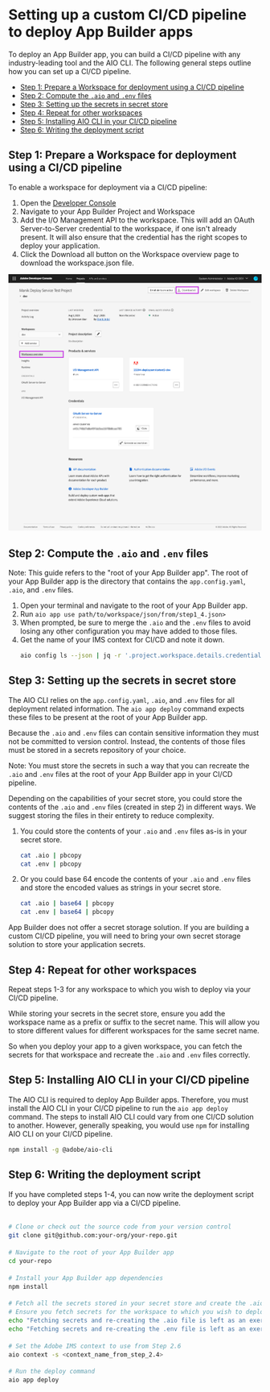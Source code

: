 # Setting up a custom CI/CD pipeline to deploy App Builder apps

To deploy an App Builder app, you can build a CI/CD pipeline with any industry-leading tool and the AIO CLI. The following general steps outline how you can set up a CI/CD pipeline.

+ [Step 1: Prepare a Workspace for deployment using a CI/CD pipeline](#step-1-prepare-a-workspace-for-deployment-using-a-cicd-pipeline)
+ [Step 2: Compute the `.aio` and `.env` files](#step-2-compute-the-aio-and-env-files)
+ [Step 3: Setting up the secrets in secret store](#step-3-setting-up-the-secrets-in-secret-store)
+ [Step 4: Repeat for other workspaces](#step-4-repeat-for-other-workspaces)
+ [Step 5: Installing AIO CLI in your CI/CD pipeline](#step-5-installing-aio-cli-in-your-cicd-pipeline)
+ [Step 6: Writing the deployment script](#step-6-writing-the-deployment-script)


## Step 1: Prepare a Workspace for deployment using a CI/CD pipeline

To enable a workspace for deployment via a CI/CD pipeline:

1. Open the [Developer Console](https://developer.adobe.com/console)
2. Navigate to your App Builder Project and Workspace
3. Add the I/O Management API to the workspace. This will add an OAuth Server-to-Server credential to the workspace, if one isn't already present. It will also ensure that the credential has the right scopes to deploy your application.  
4. Click the Download all button on the Workspace overview page to download the workspace.json file.

![Download Workspace JSON](../../../images/download-workspace-config-json.png)

## Step 2: Compute the `.aio` and `.env` files

<InlineAlert slots="text" />

Note: This guide refers to the "root of your App Builder app". The root of your App Builder app is the directory that contains the `app.config.yaml`, `.aio`, and `.env` files.


1. Open your terminal and navigate to the root of your App Builder app.
2. Run `aio app use path/to/workspace/json/from/step1_4.json>`
3. When prompted, be sure to merge the `.aio` and the `.env` files to avoid losing any other configuration you may have added to those files.
4. Get the name of your IMS context for CI/CD and note it down.
   ```bash
   aio config ls --json | jq -r '.project.workspace.details.credentials[] | select(.integration_type == "oauth_server_to_server") | .name' | tr '[:upper:]' '[:lower:]'
   ```

## Step 3: Setting up the secrets in secret store

The AIO CLI relies on the `app.config.yaml`, `.aio`, and `.env` files for all deployment related information. The `aio app deploy` command expects these files to be present at the root of your App Builder app. 

Because the `.aio` and `.env` files can contain sensitive information they must not be committed to version control. Instead, the contents of those files must be stored in a secrets repository of your choice. 

Note: You must store the secrets in such a way that you can recreate the `.aio` and `.env` files at the root of your App Builder app in your CI/CD pipeline.

Depending on the capabilities of your secret store, you could store the contents of the `.aio` and `.env` files (created in step 2) in different ways. We suggest storing the files in their entirety to reduce complexity.

1. You could store the contents of your `.aio` and `.env` files as-is in your secret store.
   ```bash
   cat .aio | pbcopy
   cat .env | pbcopy
   ```

2. Or you could base 64 encode the contents of your `.aio` and `.env` files and store the encoded values as strings in your secret store.
   ```bash
   cat .aio | base64 | pbcopy
   cat .env | base64 | pbcopy
   ```


<InlineAlert slots="text" />

App Builder does not offer a secret storage solution. If you are building a custom CI/CD pipeline, you will need to bring your own secret storage solution to store your application secrets.

## Step 4: Repeat for other workspaces

Repeat steps 1-3 for any workspace to which you wish to deploy via your CI/CD pipeline. 

While storing your secrets in the secret store, ensure you add the workspace name as a prefix or suffix to the secret name. This will allow you to store different values for different workspaces for the same secret name.

So when you deploy your app to a given workspace, you can fetch the secrets for that workspace and recreate the `.aio` and `.env` files correctly.

## Step 5: Installing AIO CLI in your CI/CD pipeline

The AIO CLI is required to deploy App Builder apps. Therefore, you must install the AIO CLI in your CI/CD pipeline to run the `aio app deploy` command. The steps to install AIO CLI could vary from one CI/CD solution to another. However, generally speaking, you would use `npm` for installing AIO CLI on your CI/CD pipeline.

```bash
npm install -g @adobe/aio-cli
```

## Step 6: Writing the deployment script

If you have completed steps 1-4, you can now write the deployment script to deploy your App Builder app via a CI/CD pipeline.

```bash

# Clone or check out the source code from your version control
git clone git@github.com:your-org/your-repo.git

# Navigate to the root of your App Builder app
cd your-repo

# Install your App Builder app dependencies
npm install

# Fetch all the secrets stored in your secret store and create the .aio and .env files
# Ensure you fetch secrets for the workspace to which you wish to deploy your app
echo "Fetching secrets and re-creating the .aio file is left as an exercise for the reader" > .aio
echo "Fetching secrets and re-creating the .env file is left as an exercise for the reader" > .env

# Set the Adobe IMS context to use from Step 2.6
aio context -s <context_name_from_step_2.4>

# Run the deploy command
aio app deploy
```